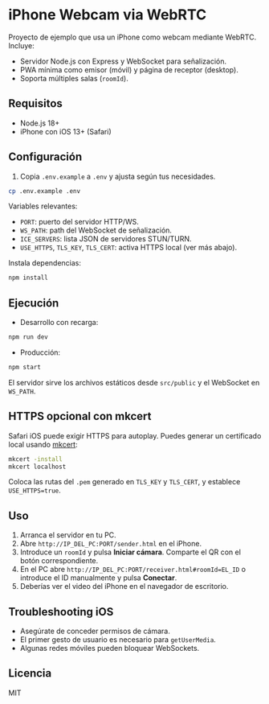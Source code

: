 # iPhone Webcam via WebRTC

Proyecto de ejemplo que usa un iPhone como webcam mediante WebRTC. Incluye:

- Servidor Node.js con Express y WebSocket para señalización.
- PWA mínima como emisor (móvil) y página de receptor (desktop).
- Soporta múltiples salas (`roomId`).

## Requisitos

- Node.js 18+
- iPhone con iOS 13+ (Safari)

## Configuración

1. Copia `.env.example` a `.env` y ajusta según tus necesidades.

```bash
cp .env.example .env
```

Variables relevantes:

- `PORT`: puerto del servidor HTTP/WS.
- `WS_PATH`: path del WebSocket de señalización.
- `ICE_SERVERS`: lista JSON de servidores STUN/TURN.
- `USE_HTTPS`, `TLS_KEY`, `TLS_CERT`: activa HTTPS local (ver más abajo).

Instala dependencias:

```bash
npm install
```

## Ejecución

- Desarrollo con recarga:

```bash
npm run dev
```

- Producción:

```bash
npm start
```

El servidor sirve los archivos estáticos desde `src/public` y el WebSocket en `WS_PATH`.

## HTTPS opcional con mkcert

Safari iOS puede exigir HTTPS para autoplay. Puedes generar un certificado local usando [mkcert](https://github.com/FiloSottile/mkcert):

```bash
mkcert -install
mkcert localhost
```

Coloca las rutas del `.pem` generado en `TLS_KEY` y `TLS_CERT`, y establece `USE_HTTPS=true`.

## Uso

1. Arranca el servidor en tu PC.
2. Abre `http://IP_DEL_PC:PORT/sender.html` en el iPhone.
3. Introduce un `roomId` y pulsa **Iniciar cámara**. Comparte el QR con el botón correspondiente.
4. En el PC abre `http://IP_DEL_PC:PORT/receiver.html#roomId=EL_ID` o introduce el ID manualmente y pulsa **Conectar**.
5. Deberías ver el video del iPhone en el navegador de escritorio.

## Troubleshooting iOS

- Asegúrate de conceder permisos de cámara.
- El primer gesto de usuario es necesario para `getUserMedia`.
- Algunas redes móviles pueden bloquear WebSockets.

## Licencia

MIT
